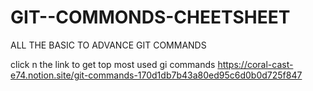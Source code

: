 # GIT--COMMONDS-CHEETSHEET

ALL THE BASIC TO ADVANCE GIT COMMANDS

click n the link  to get top most used gi commands
https://coral-cast-e74.notion.site/git-commands-170d1db7b43a80ed95c6d0b0d725f847
